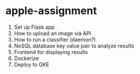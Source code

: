 # apple-assignment

1. Set up Flask app
1. How to upload an image via API
1. How to run a classifier  (daemon?)
1. NoSQL database key value pair to analyze results
1. Frontend for displaying results
1. Dockerize
1. Deploy to GKE
